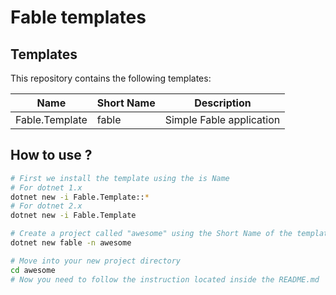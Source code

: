 # Fable templates

## Templates

This repository contains the following templates:

| Name  | Short Name | Description  |
|---|---|---|
| Fable.Template | fable | Simple Fable application |

## How to use ?

```bash
# First we install the template using the is Name
# For dotnet 1.x
dotnet new -i Fable.Template::*
# For dotnet 2.x
dotnet new -i Fable.Template

# Create a project called "awesome" using the Short Name of the template
dotnet new fable -n awesome

# Move into your new project directory
cd awesome
# Now you need to follow the instruction located inside the README.md
```

